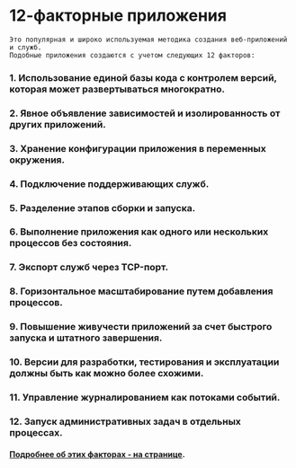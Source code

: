 # 12-факторные приложения
    Это популярная и широко используемая методика создания веб-приложений и служб.
    Подобные приложения создаются с учетом следующих 12 факторов:

### 1.  Использование единой базы кода с контролем версий, которая может развертываться многократно.
### 2.  Явное объявление зависимостей и изолированность от других приложений.
### 3. Хранение конфигурации приложения в переменных окружения.
### 4. Подключение поддерживающих служб.
### 5. Разделение этапов сборки и запуска.
### 6.  Выполнение приложения как одного или нескольких процессов без состояния.
### 7. Экспорт служб через TCP-порт.
### 8. Горизонтальное масштабирование путем добавления процессов.
### 9.  Повышение живучести приложений за счет быстрого запуска и штатного завершения.
### 10.  Версии для разработки, тестирования и эксплуатации должны быть как можно более схожими.
### 11. Управление журналированием как потоками событий.
### 12. Запуск административных задач в отдельных процессах.

#### [Подробнее об этих факторах - на странице](http://12factor.net).